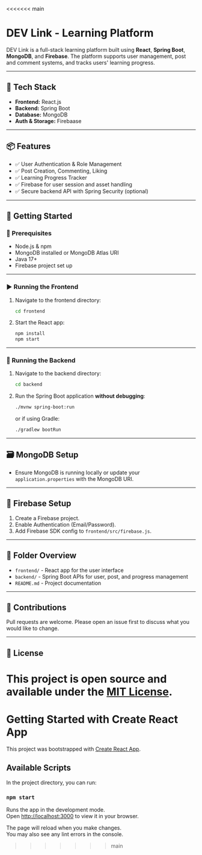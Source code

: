 <<<<<<< main
# DEV Link - Learning Platform

DEV Link is a full-stack learning platform built using **React**, **Spring Boot**, **MongoDB**, and **Firebase**. The platform supports user management, post and comment systems, and tracks users' learning progress.

---

## 🧰 Tech Stack

- **Frontend:** React.js
- **Backend:** Spring Boot
- **Database:** MongoDB
- **Auth & Storage:** Firebaase
---

## 📦 Features

- ✅ User Authentication & Role Management
- ✅ Post Creation, Commenting, Liking
- ✅ Learning Progress Tracker
- ✅ Firebase for user session and asset handling
- ✅ Secure backend API with Spring Security (optional)

---

## 🚀 Getting Started

### 🔧 Prerequisites

- Node.js & npm
- MongoDB installed or MongoDB Atlas URI
- Java 17+
- Firebase project set up

---

### ▶️ Running the Frontend

1. Navigate to the frontend directory:
    ```bash
    cd frontend
    ```

2. Start the React app:
    ```bash
    npm install
    npm start
    ```

---

### 🔁 Running the Backend

1. Navigate to the backend directory:
    ```bash
    cd backend
    ```

2. Run the Spring Boot application **without debugging**:
    ```bash
    ./mvnw spring-boot:run
    ```
    or if using Gradle:
    ```bash
    ./gradlew bootRun
    ```

---

## 🗃️ MongoDB Setup

- Ensure MongoDB is running locally or update your `application.properties` with the MongoDB URI.

---

## 🔐 Firebase Setup

1. Create a Firebase project.
2. Enable Authentication (Email/Password).
3. Add Firebase SDK config to `frontend/src/firebase.js`.

---

## 📁 Folder Overview

- `frontend/` - React app for the user interface
- `backend/` - Spring Boot APIs for user, post, and progress management
- `README.md` - Project documentation

---

## 🙌 Contributions

Pull requests are welcome. Please open an issue first to discuss what you would like to change.

---

## 📄 License

This project is open source and available under the [MIT License](LICENSE).
=======
# Getting Started with Create React App

This project was bootstrapped with [Create React App](https://github.com/facebook/create-react-app).

## Available Scripts

In the project directory, you can run:

### `npm start`

Runs the app in the development mode.\
Open [http://localhost:3000](http://localhost:3000) to view it in your browser.

The page will reload when you make changes.\
You may also see any lint errors in the console.


>>>>>>> main
